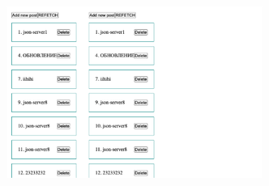 ![Иллюстрация к проекту](https://github.com/wctnz/redux-toolkit-rtkquery-typescript-practice/raw/master/public/img1.png)

